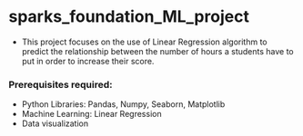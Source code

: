 # sparks_foundation_ML_project
- This project focuses on the use of Linear Regression algorithm to predict the relationship between the number of hours a students have to put in order to increase their score.
### Prerequisites required: 
- Python Libraries: Pandas, Numpy, Seaborn, Matplotlib
- Machine Learning: Linear Regression 
- Data visualization
